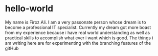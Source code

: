 # hello-world

My name is Firoz Ali.
I am a very passonate person whose dream is to become a professional IT specialist.
Currently my dream got more boast from my experience because i have real world understanding as well as practical skills to accomplish what ever i want which is good.
The things i am writing here are for experimenting with the branching features of the gitHub
